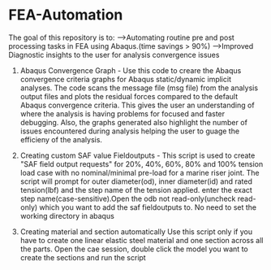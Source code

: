 # FEA-Automation
The goal of this repository is to:
-->Automating routine pre and post processing tasks in FEA using Abaqus.(time savings > 90%)
-->Improved Diagnostic insights to the user for analysis convergence issues 

1. Abaqus Convergence Graph -
Use this code to creare the Abaqus convergence criteria graphs for Abaqus static/dynamic implicit analyses. The code scans the message file (msg file) from the analysis output files and plots the residual forces compared to the default Abaqus convergence criteria. This gives the user an understanding of where the analysis is having problems for focused and faster debugging. Also, the graphs generated also highlight the number of issues encountered during analysis helping the user to guage the efficieny of the analysis.

2. Creating custom SAF value Fieldoutputs - 
This script is used to create "SAF field output requests" for 20%, 40%, 60%, 80% and 100% tension load case with no nominal/minimal pre-load for a marine riser joint. The script will prompt for outer diameter(od), inner diameter(id) and rated tension(lbf) and the step name of the tension applied. enter the exact step name(case-sensitive).Open the odb not read-only(uncheck read-only) which you want to add the saf fieldoutputs to. No need to set the working directory in abaqus

3. Creating material and section automatically
Use this script only if you have to create one linear elastic steel material and one section across all the parts. Open the cae session, double click the model you want to create the sections and run the script


